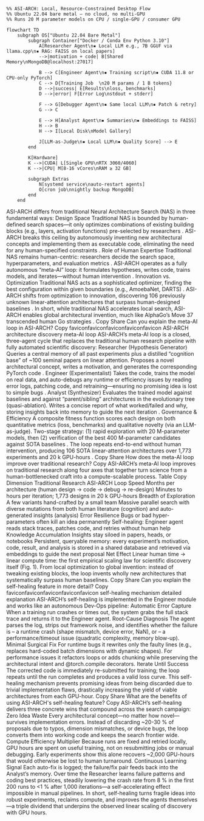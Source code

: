 ```mermaid
%% ASI-ARCH: Local, Resource-Constrained Desktop Flow
%% Ubuntu 22.04 bare metal — no cloud, no multi-GPU
%% Runs 20 M parameter models on CPU / single-GPU / consumer GPU

flowchart TD
    subgraph OS["Ubuntu 22.04 Bare Metal"]
        subgraph Container["Docker / Conda Env Python 3.10"]
            A[Researcher Agent\n▪ Local LLM e.g., 7B GGUF via llama.cpp\n▪ RAG: FAISS on local papers]
            -->|motivation + code| B[Shared Memory\nMongoDB@localhost:27017]
            
            B --> C[Engineer Agent\n▪ Training script\n▪ CUDA 11.8 or CPU-only PyTorch]
            C --> D{Training Job  \n20 M params / 1 B tokens}
            D -->|success| E[Results\nloss, benchmarks]
            D -->|error| F[Error Log\nstdout + stderr]
            
            F --> G[Debugger Agent\n▪ Same local LLM\n▪ Patch & retry]
            G --> C
            
            E --> H[Analyst Agent\n▪ Summaries\n▪ Embeddings to FAISS]
            H --> B
            H --> I[Local Disk\nModel Gallery]
            
            J[LLM-as-Judge\n▪ Local LLM\n▪ Quality Score] --> E
        end
        
        K[Hardware]
        K -->|CUDA| L[Single GPU\nRTX 3060/4060]
        K -->|CPU| M[8-16 vCores\nRAM ≥ 32 GB]
        
        subgraph Extras
            N[systemd service\nauto-restart agents]
            O[cron job\nnightly backup MongoDB]
        end
    end
```


ASI-ARCH differs from traditional Neural Architecture Search (NAS) in three fundamental ways:
Design Space
Traditional NAS is bounded by human-defined search spaces—it only optimizes combinations of existing building blocks (e.g., layers, activation functions) pre-selected by researchers .
ASI-ARCH breaks this ceiling by autonomously inventing new architectural concepts and implementing them as executable code, eliminating the need for any human-specified constraints .
Role of Human Expertise
Traditional NAS remains human-centric: researchers decide the search space, hyperparameters, and evaluation metrics .
ASI-ARCH operates as a fully autonomous “meta-AI” loop: it formulates hypotheses, writes code, trains models, and iterates—without human intervention .
Innovation vs. Optimization
Traditional NAS acts as a sophisticated optimizer, finding the best configuration within given boundaries (e.g., AmoebaNet, DARTS) .
ASI-ARCH shifts from optimization to innovation, discovering 106 previously unknown linear-attention architectures that surpass human-designed baselines .
In short, while traditional NAS accelerates local search, ASI-ARCH enables global architectural invention, much like AlphaGo’s Move 37 transcended human Go strategies .
Copy
Share
Can you explain the meta-AI loop in ASI-ARCH?
Copy
faviconfaviconfaviconfaviconfavicon
ASI-ARCH architecture discovery meta-AI loop
ASI-ARCH’s meta-AI loop is a closed, three-agent cycle that replaces the traditional human research pipeline with fully automated scientific discovery:
Researcher (Hypothesis Generator)
Queries a central memory of all past experiments plus a distilled “cognition base” of ~100 seminal papers on linear attention.
Proposes a novel architectural concept, writes a motivation, and generates the corresponding PyTorch code .
Engineer (Experimentalist)
Takes the code, trains the model on real data, and auto-debugs any runtime or efficiency issues by reading error logs, patching code, and retraining—ensuring no promising idea is lost to simple bugs .
Analyst (Synthesizer)
Evaluates the trained model against baselines and against “parent/sibling” architectures in the evolutionary tree (quasi-ablation).
Writes a concise report of what worked/failed and why, storing insights back into memory to guide the next iteration .
Governance & Efficiency
A composite fitness function scores each design on both quantitative metrics (loss, benchmarks) and qualitative novelty (via an LLM-as-judge).
Two-stage strategy: (1) rapid exploration with 20 M-parameter models, then (2) verification of the best 400 M-parameter candidates against SOTA baselines .
The loop repeats end-to-end without human intervention, producing 106 SOTA linear-attention architectures over 1,773 experiments and 20 k GPU-hours .
Copy
Share
How does the meta-AI loop improve over traditional research?
Copy
ASI-ARCH’s meta-AI loop improves on traditional research along four axes that together turn science from a human-bottlenecked craft into a compute-scalable process.
Table
Copy
Dimension	Traditional Research	ASI-ARCH Loop
Speed	Months per architecture (human design → code → debug → re-design)	Minutes to hours per iteration; 1,773 designs in 20 k GPU-hours
Breadth of Exploration	A few variants hand-crafted by a small team	Massive parallel search with diverse mutations from both human literature (cognition) and auto-generated insights (analysis)
Error Resilience	Bugs or bad hyper-parameters often kill an idea permanently	Self-healing: Engineer agent reads stack traces, patches code, and retries without human help
Knowledge Accumulation	Insights stay siloed in papers, heads, or notebooks	Persistent, queryable memory: every experiment’s motivation, code, result, and analysis is stored in a shared database and retrieved via embeddings to guide the next proposal
Net Effect
Linear human time → linear compute time: the first empirical scaling law for scientific discovery itself (Fig. 1).
From local optimization to global invention: instead of tweaking existing blocks, the loop invents wholly new architectures that systematically surpass human baselines.
Copy
Share
Can you explain the self-healing feature in more detail?
Copy
faviconfaviconfaviconfaviconfavicon
self-healing mechanism detailed explanation
ASI-ARCH’s self-healing is implemented in the Engineer module and works like an autonomous Dev-Ops pipeline:
Automatic Error Capture
When a training run crashes or times out, the system grabs the full stack trace and returns it to the Engineer agent.
Root-Cause Diagnosis
The agent parses the log, strips out framework noise, and identifies whether the failure is
– a runtime crash (shape mismatch, device error, NaN), or
– a performance/timeout issue (quadratic complexity, memory blow-up).
Minimal Surgical Fix
For runtime bugs it rewrites only the faulty lines (e.g., replaces hard-coded batch dimensions with dynamic shapes).
For performance issues it refactors loops or adds chunking while preserving the architectural intent and @torch.compile decorators.
Iterate Until Success
The corrected code is immediately re-submitted for training; the loop repeats until the run completes and produces a valid loss curve.
This self-healing mechanism prevents promising ideas from being discarded due to trivial implementation flaws, drastically increasing the yield of viable architectures from each GPU-hour.
Copy
Share
What are the benefits of using ASI-ARCH's self-healing feature?
Copy
ASI-ARCH’s self-healing delivers three concrete wins that compound across the search campaign:
Zero Idea Waste
Every architectural concept—no matter how novel—survives implementation errors. Instead of discarding ~20-30 % of proposals due to typos, dimension mismatches, or device bugs, the loop converts them into working code and keeps the search frontier wide.
Compute Efficiency Multiplier
Because runs are fixed and retried locally, GPU hours are spent on useful training, not on resubmitting jobs or manual debugging. Early experiments show this alone recovers ~2,000 GPU-hours that would otherwise be lost to human turnaround.
Continuous Learning Signal
Each auto-fix is logged; the failure/fix pair feeds back into the Analyst’s memory. Over time the Researcher learns failure patterns and coding best practices, steadily lowering the crash rate from 8 % in the first 200 runs to <1 % after 1,000 iterations—a self-accelerating effect impossible in manual pipelines.
In short, self-healing turns fragile ideas into robust experiments, reclaims compute, and improves the agents themselves—a triple dividend that underpins the observed linear scaling of discovery with GPU hours.
